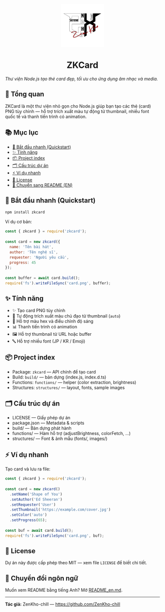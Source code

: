 <p align="center">
  <img src="./build/structures/images/logo.png" alt="ZKCard logo" width="140" />

  <h1 align="center">ZKCard</h1>
  <em>Thư viện Node.js tạo thẻ card đẹp, tối ưu cho ứng dụng âm nhạc và media.</em>
</p>

## 📝 Tổng quan

ZKCard là một thư viện nhỏ gọn cho Node.js giúp bạn tạo các thẻ (card) PNG tùy chỉnh — hỗ trợ trích xuất màu tự động từ thumbnail, nhiều font quốc tế và thanh tiến trình có animation.

## 📚 Mục lục

- [🚀 Bắt đầu nhanh (Quickstart)](#-bắt-đầu-nhanh-quickstart)
- [✨ Tính năng](#-tính-năng)
- [📦 Project index](#-project-index)
- [🗂️ Cấu trúc dự án](#-cấu-trúc-dự-án)
- [⚡ Ví dụ nhanh](#-ví-dụ-nhanh)
- [🔐 License](#-license)
- [🔁 Chuyển sang README (EN)](README_en.md)

## 🚀 Bắt đầu nhanh (Quickstart)

```bash
npm install zkcard
```

Ví dụ cơ bản:

```javascript
const { zkcard } = require('zkcard');

const card = new zkcard({
  name: 'Tên bài hát',
  author: 'Tên nghệ sĩ',
  requester: 'Người yêu cầu',
  progress: 45
});

const buffer = await card.build();
require('fs').writeFileSync('card.png', buffer);
```

## ✨ Tính năng

- ✨ Tạo card PNG tùy chỉnh
- 🎨 Tự động trích xuất màu chủ đạo từ thumbnail (`auto`)
- 🌈 Hỗ trợ màu hex và điều chỉnh độ sáng
- 📊 Thanh tiến trình có animation
- 🖼️ Hỗ trợ thumbnail từ URL hoặc buffer
- 🔤 Hỗ trợ nhiều font (JP / KR / Emoji)

## 📦 Project index

- Package: `zkcard` — API chính để tạo card
- Build: `build/` — bản dựng (index.js, index.d.ts)
- Functions: `functions/` — helper (color extraction, brightness)
- Structures: `structures/` — layout, fonts, sample images

## 🗂️ Cấu trúc dự án

- LICENSE — Giấy phép dự án
- package.json — Metadata & scripts
- build/ — Bản dựng phát hành
- functions/ — Hàm hỗ trợ (adjustBrightness, colorFetch, ...)
- structures/ — Font & ảnh mẫu (fonts/, images/)

## ⚡ Ví dụ nhanh

Tạo card và lưu ra file:

```javascript
const { zkcard } = require('zkcard');

const card = new zkcard()
  .setName('Shape of You')
  .setAuthor('Ed Sheeran')
  .setRequester('User')
  .setThumbnail('https://example.com/cover.jpg')
  .setColor('auto')
  .setProgress(65);

const buf = await card.build();
require('fs').writeFileSync('card.png', buf);
```

## 🔐 License

Dự án này được cấp phép theo MIT — xem file `LICENSE` để biết chi tiết.

## 🔁 Chuyển đổi ngôn ngữ

Muốn xem README bằng tiếng Anh? Mở [README_en.md](README_en.md).

---

**Tác giả:** ZenKho-chill — https://github.com/ZenKho-chill
